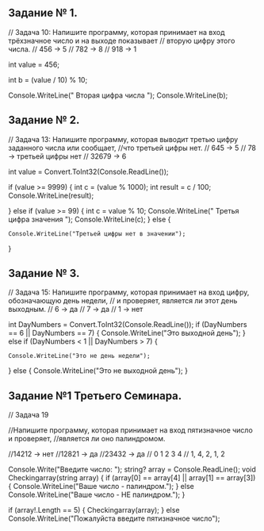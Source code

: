
## Задание № 1.
// Задача 10: Напишите программу, которая принимает на вход трёхзначное число и на выходе показывает
// вторую цифру этого числа.
// 456 -> 5
// 782 -> 8
// 918 -> 1

int value = 456;


int b = (value / 10) % 10;

Console.WriteLine(" Вторая цифра числа ");
Console.WriteLine(b);

## Задание № 2.
// Задача 13: Напишите программу, которая выводит третью цифру заданного числа или сообщает, 
//что третьей цифры нет.
// 645 -> 5
// 78 -> третьей цифры нет
// 32679 -> 6

int value = Convert.ToInt32(Console.ReadLine());

if (value >= 9999)
{
    int c = (value % 1000);
    int result = c / 100;
    Console.WriteLine(result);


}
else
if (value >= 99)
{
    int c = value % 10;
    Console.WriteLine(" Третья цифра значения ");
    Console.WriteLine(c);
}
else
{

    Console.WriteLine("Третьей цифры нет в значении");
}

## Задание № 3.

// Задача 15: Напишите программу, которая принимает на вход цифру, обозначающую день недели, 
// и проверяет, является ли этот день выходным.
// 6 -> да
// 7 -> да
// 1 -> нет

int DayNumbers = Convert.ToInt32(Console.ReadLine());
if (DayNumbers == 6 || DayNumbers == 7)
{
    Console.WriteLine("Это выходной день");
}
else if (DayNumbers < 1 || DayNumbers > 7)
{
   
    Console.WriteLine("Это не день недели");
}
else
{
    Console.WriteLine("Это не выходной день");
}

## Задание №1 Третьего Семинара.

// Задача 19

//Напишите программу, которая принимает на вход пятизначное число и проверяет, 
//является ли оно палиндромом.

//14212 -> нет
//12821 -> да
//23432 -> да
// 0  1  2  3  4
// 1, 4, 2, 1, 2

Console.Write("Введите число: ");
string? array = Console.ReadLine();
void Checkingarray(string array)
{
    if (array[0] == array[4] || array[1] == array[3])
    {
        Console.WriteLine("Ваше число - палиндром.");
    }
    else Console.WriteLine("Ваше число - НЕ палиндром.");
}

if (array!.Length == 5)
{
    Checkingarray(array);
}
else Console.WriteLine("Пожалуйста введите пятизначное число");
